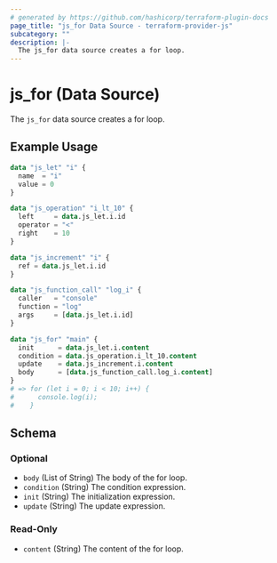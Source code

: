 ```yaml
---
# generated by https://github.com/hashicorp/terraform-plugin-docs
page_title: "js_for Data Source - terraform-provider-js"
subcategory: ""
description: |-
  The js_for data source creates a for loop.
---
```


# js_for (Data Source)

The `js_for` data source creates a for loop.

## Example Usage

```terraform
data "js_let" "i" {
  name  = "i"
  value = 0
}

data "js_operation" "i_lt_10" {
  left     = data.js_let.i.id
  operator = "<"
  right    = 10
}

data "js_increment" "i" {
  ref = data.js_let.i.id
}

data "js_function_call" "log_i" {
  caller   = "console"
  function = "log"
  args     = [data.js_let.i.id]
}

data "js_for" "main" {
  init      = data.js_let.i.content
  condition = data.js_operation.i_lt_10.content
  update    = data.js_increment.i.content
  body      = [data.js_function_call.log_i.content]
}
# => for (let i = 0; i < 10; i++) {
#      console.log(i);
#    }
```

<!-- schema generated by tfplugindocs -->
## Schema

### Optional

- `body` (List of String) The body of the for loop.
- `condition` (String) The condition expression.
- `init` (String) The initialization expression.
- `update` (String) The update expression.

### Read-Only

- `content` (String) The content of the for loop.

